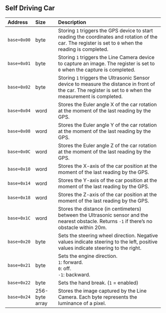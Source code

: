 ## Self Driving Car

| **Address** | **Size**       | **Description**                                                                                                                                              |
| :---------- | :------------- | :----------------------------------------------------------------------------------------------------------------------------------------------------------- |
| `base+0x00` | byte           | Storing `1` triggers the GPS device to start reading the coordinates and rotation of the car. The register is set to `0` when the reading is completed.      |
| `base+0x01` | byte           | Storing `1` triggers the Line Camera device to capture an image. The register is set to `0` when the capture is completed.                                   |
| `base+0x02` | byte           | Storing `1` triggers the Ultrasonic Sensor device to measure the distance in front of the car. The register is set to `0` when the measurement is completed. |
| `base+0x04` | word           | Stores the Euler angle X of the car rotation at the moment of the last reading by the GPS.                                                                   |
| `base+0x08` | word           | Stores the Euler angle Y of the car rotation at the moment of the last reading by the GPS.                                                                   |
| `base+0x0C` | word           | Stores the Euler angle Z of the car rotation at the moment of the last reading by the GPS.                                                                   |
| `base+0x10` | word           | Stores the X-axis of the car position at the moment of the last reading by the GPS.                                                                          |
| `base+0x14` | word           | Stores the Y-axis of the car position at the moment of the last reading by the GPS.                                                                          |
| `base+0x18` | word           | Stores the Z-axis of the car position at the moment of the last reading by the GPS.                                                                          |
| `base+0x1C` | word           | Stores the distance (in centimeters) between the Ultrasonic sensor and the nearest obstacle. Returns `-1` if there’s no obstacle within 20m.                 |
| `base+0x20` | byte           | Sets the steering wheel direction. Negative values indicate steering to the left, positive values indicate steering to the right.                            |
| `base+0x21` | byte           | Sets the engine direction.</br>`1`: forward.</br>`0`: off.</br>`-1`: backward.                                                                               |
| `base+0x22` | byte           | Sets the hand break. (`1` = enabled)                                                                                                                         |
| `base+0x24` | 256-byte array | Stores the image captured by the Line Camera. Each byte represents the luminance of a pixel.                                                                 |
